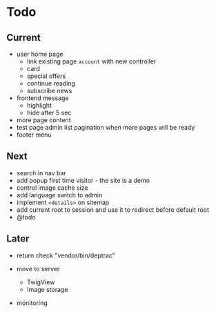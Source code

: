 # Todo

## Current

- user home page
  - link existing page `account` with new controller
  - card
  - special offers
  - continue reading
  - subscribe news
- frontend message
  - highlight
  - hide after 5 sec
- more page content
- test page admin list pagination when more pages will be ready
- footer menu

## Next

- search in nav bar
- add popup first time visitor - the site is a demo
- control image cache size
- add language switch to admin
- implement `<details>` on sitemap
- add current root to session and use it to redirect before default root
- @todo

## Later

- return check "vendor/bin/deptrac"

- move to server
  - TwigView
  - Image storage

- monitoring
